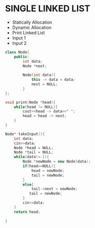 # SINGLE LINKED LIST
- Statically Allocation
- Dynamic Allocation
- Print Linked List
- Input 1
- Input 2




```cpp
class Node{
    public: 
        int data;
        Node *next;
        
        Node(int data){
            this -> data = data;
            next = NULL;
        }
};
```

```cpp
void print(Node *head){
    while(head != NULL){
        cout<<head -> data<<" ";
        head = head -> next;
    }
}
```

```cpp
Node* takeInput(){
    int data;
    cin>>data;
    Node *head = NULL;
    Node *tail = NULL;
    while(data!=-1){
        Node *newNode = new Node(data);
        if(head==NULL){
            head = newNode;
            tail = newNode;
        }
        else{
            tail->next = newNode;
           tail = newNode;
        }
        cin>>data;
    }
    return head;
    
}
```
